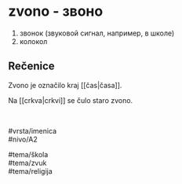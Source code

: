 # zvono - звоно

1. звонок (звуковой сигнал, например, в школе)  
2. колокол

## Rečenice

Zvono je označilo kraj [[čas|časa]].  

Na [[crkva|crkvi]] se čulo staro zvono.

<br>

#vrsta/imenica  
#nivo/A2  

#tema/škola  
#tema/zvuk  
#tema/religija
